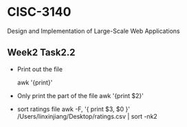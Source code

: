 # CISC-3140
Design and Implementation of Large-Scale Web Applications

## Week2 Task2.2

- Print out the file

  awk '{print}' <file name>

- Only print the part of the file
awk '{print $2}' <file name>

- sort ratings file
awk -F, '{ print $3, $0 }' /Users/linxinjiang/Desktop/ratings.csv  | sort -nk2

